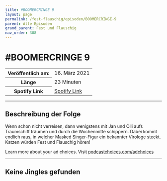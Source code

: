 ```yaml
---
title: #BOOMERCRINGE 9
layout: page
permalink: /fest-flauschig/episoden/BOOMERCRINGE-9
parent: Alle Episoden
grand_parent: Fest und Flauschig
nav_order: 308
---
```


# #BOOMERCRINGE 9
<table class="resp-table dcf-table dcf-table-responsive dcf-table-bordered dcf-table-striped dcf-w-100%">
                    <tbody>
                        <tr>
                            <th scope="row">Veröffentlich am:</th>
                            <td data-label="Veröffentlich am:">16. März 2021</td>
                        </tr>
                        <tr>
                            <th scope="row">Länge </th>
                            <td data-label="Länge ">23 Minuten</td>
                        </tr><tr>
                                <th scope="row">Spotify Link</th>
                                <td data-label="Spotify Link"><a href="https://open.spotify.com/episode/66fkY9NZVHCss8nKF5Fi7T">Spotify Link</a></td>
                            </tr></tbody>
                </table>

***

## Beschreibung der Folge

<div>
<p>Wenn schon nicht verreisen, dann wenigstens mit Jan und Olli aufs Traumschiff träumen und durch die Wochenmitte schippern. Dabei kommt endlich raus, in welcher Masked Singer-Figur ein bekannter Virologe steckt. Katzen würden Fest und Flauschig hören!</p><p> </p><p>Learn more about your ad choices. Visit <a href="https://podcastchoices.com/adchoices">podcastchoices.com/adchoices</a></p>  
</div>

***

## Keine Jingles gefunden